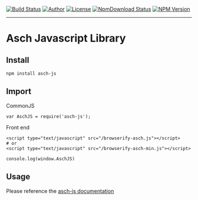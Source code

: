[![Build Status](https://travis-ci.org/AschPlatform/asch-js.png?branch=master)](https://travis-ci.org/AschPlatform/asch-js)
[![Author](https://img.shields.io/badge/author-@AschPlatform-blue.svg?style=flat)](http://github.com/AschPlatform) 
[![License](https://img.shields.io/badge/license-MIT-yellow.svg?style=flat)](http://AschPlatform.mit-license.org)
[![NpmDownload Status](http://img.shields.io/npm/dm/asch-js.svg)](https://www.npmjs.org/package/asch-js)
[![NPM Version](https://img.shields.io/npm/v/asch-js.svg?style=flat)](https://www.npmjs.org/package/asch-js)
- - -

# Asch Javascript Library

## Install

```
npm install asch-js
```

## Import

CommonJS

```
var AschJS = require('asch-js');
```

Front end

```
<script type="text/javascript" src="/browserify-asch.js"></script>
# or
<script type="text/javascript" src="/browserify-asch-min.js"></script>

console.log(window.AschJS)
```



## Usage

Please reference the [asch-js documentation](https://github.com/AschPlatform/asch-docs/tree/master/js_api)
